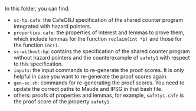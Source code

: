 In this folder, you can find:
- `sc-hp.cafe`: the CafeOBJ specification of the shared counter program integrated with hazard pointers.
- `properties.cafe`: the properties of interest and lemmas to prove them, which include lemmas for the function `reclaim(int *p)` and those for the function `inc()`.
- `sc-without-hp`: contains the specification of the shared counter program without hazard pointers and the counterexample of `safety1` with respect to this specification.
- `inputs`: the input commands to re-generate the proof scores. It is only helpful in case you want to re-generate the proof scores again.
- `gen-sc.sh`: commands for re-generating the proof scores. You need to update the correct paths to Maude and IPSG in that bash file.
- others: proofs of properties and lemmas, for example, `safety1.cafe` is the proof score of the property `safety1`.
